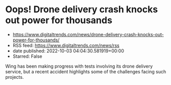 # Oops! Drone delivery crash knocks out power for thousands
 - https://www.digitaltrends.com/news/drone-delivery-crash-knocks-out-power-for-thousands/
 - RSS feed: https://www.digitaltrends.com/news/rss
 - date published: 2022-10-03 04:04:30.581919+00:00
 - Starred: False

Wing has been making progress with tests involving its drone delivery service, but a recent accident highlights some of the challenges facing such projects.
